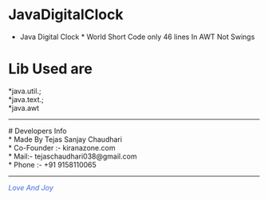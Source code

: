 # JavaDigitalClock
* Java Digital Clock * World Short Code only 46 lines In AWT Not Swings

# Lib Used are
*java.util.; <br>
*java.text.; <br>
*java.awt 
<hr>
# Developers Info 
<br>
* Made By Tejas Sanjay Chaudhari <br>
* Co-Founder :- kiranazone.com <br>
* Mail:- tejaschaudhari038@gmail.com <br>
* Phone :- +91 9158110065 
<hr>
<i style="color:royalblue">Love And Joy</i>


